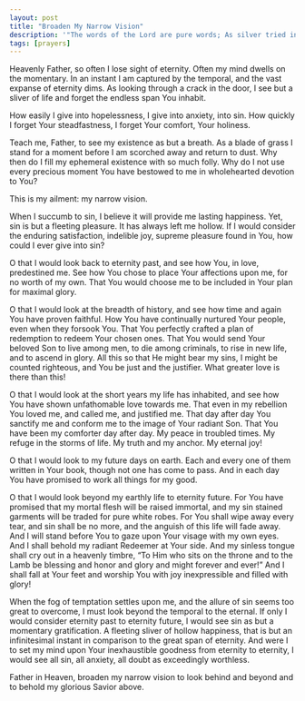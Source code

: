 ```yaml
---
layout: post
title: "Broaden My Narrow Vision"
description: '"The words of the Lord are pure words; As silver tried in a furnace on the earth, refined seven times."'
tags: [prayers]
---
```


Heavenly Father, so often I lose sight of eternity. Often my mind dwells on the momentary. In an instant I am captured by the temporal, and the vast expanse of eternity dims. As looking through a crack in the door, I see but a sliver of life and forget the endless span You inhabit.

How easily I give into hopelessness, I give into anxiety, into sin. How quickly I forget Your steadfastness, I forget Your comfort, Your holiness. 

Teach me, Father, to see my existence as but a breath. As a blade of grass I stand for a moment before I am scorched away and return to dust. Why then do I fill my ephemeral existence with so much folly. Why do I not use every precious moment You have bestowed to me in wholehearted devotion to You?

This is my ailment: my narrow vision. 

When I succumb to sin, I believe it will provide me lasting happiness. Yet, sin is but a fleeting pleasure. It has always left me hollow. If I would consider the enduring satisfaction, indelible joy, supreme pleasure found in You, how could I ever give into sin?

O that I would look back to eternity past, and see how You, in love, predestined me. See how You chose to place Your affections upon me, for no worth of my own. That You would choose me to be included in Your plan for maximal glory.

O that I would look at the breadth of history, and see how time and again You have proven faithful. How You have continually nurtured Your people, even when they forsook You. That You perfectly crafted a plan of redemption to redeem Your chosen ones. That You would send Your beloved Son to live among men, to die among criminals, to rise in new life, and to ascend in glory. All this so that He might bear my sins, I might be counted righteous, and You be just and the justifier. What greater love is there than this!

O that I would look at the short years my life has inhabited, and see how You have shown unfathomable love towards me. That even in my rebellion You loved me, and called me, and justified me. That day after day You sanctify me and conform me to the image of Your radiant Son. That You have been my comforter day after day. My peace in troubled times. My refuge in the storms of life. My truth and my anchor. My eternal joy!

O that I would look to my future days on earth. Each and every one of them written in Your book, though not one has come to pass. And in each day You have promised to work all things for my good.

O that I would look beyond my earthly life to eternity future. For You have promised that my mortal flesh will be raised immortal, and my sin stained garments will be traded for pure white robes. For You shall wipe away every tear, and sin shall be no more, and the anguish of this life will fade away. And I will stand before You to gaze upon Your visage with my own eyes. And I shall behold my radiant Redeemer at Your side. And my sinless tongue shall cry out in a heavenly timbre,  “To Him who sits on the throne and to the Lamb be blessing and honor and glory and might forever and ever!” And I shall fall at Your feet and worship You with joy inexpressible and filled with glory!

When the fog of temptation settles upon me, and the allure of sin seems too great to overcome, I must look beyond the temporal to the eternal. If only I would consider eternity past to eternity future, I would see sin as but a momentary gratification. A fleeting sliver of hollow happiness, that is but an infinitesimal instant in comparison to the great span of eternity. And were I to set my mind upon Your inexhaustible goodness from eternity to eternity, I would see all sin, all anxiety, all doubt as exceedingly worthless.

Father in Heaven, broaden my narrow vision to look behind and beyond and to behold my glorious Savior above.